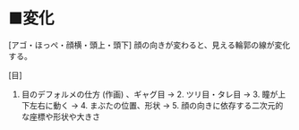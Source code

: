 ﻿# ■変化
[アゴ・ほっぺ・顔横・頭上・頭下]
顔の向きが変わると、見える輪郭の線が変化する。

[目]
1. 目のデフォルメの仕方 (作画) 、ギャグ目
→ 2. ツリ目・タレ目
→ 3. 瞳が上下左右に動く
→ 4. まぶたの位置、形状
→ 5. 顔の向きに依存する二次元的な座標や形状や大きさ
